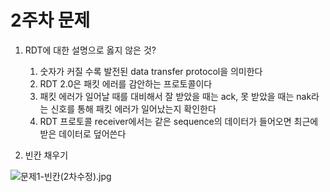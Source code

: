 # 2주차 문제

1. RDT에 대한 설명으로 옳지 않은 것?
    1. 숫자가 커질 수록 발전된 data transfer protocol을 의미한다
    2. RDT 2.0은 패킷 에러를 감안하는 프로토콜이다
    3. 패킷 에러가 일어날 때를 대비해서 잘 받았을 때는 ack, 못 받았을 때는 nak라는 신호를 통해 패킷 에러가 일어났는지 확인한다
    4. RDT 프로토콜 receiver에서는 같은 sequence의 데이터가 들어오면 최근에 받은 데이터로 덮어쓴다

1. 빈칸 채우기

![문제1-빈칸(2차수정).jpg](2%E1%84%8C%E1%85%AE%E1%84%8E%E1%85%A1%20%E1%84%86%E1%85%AE%E1%86%AB%E1%84%8C%E1%85%A6%205e899720476b470eaf7c50151fa8eba3/%25EB%25AC%25B8%25EC%25A0%259C1-%25EB%25B9%2588%25EC%25B9%25B8(2%25EC%25B0%25A8%25EC%2588%2598%25EC%25A0%2595).jpg)